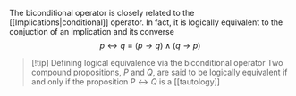 The biconditional operator is closely related to the [[Implications|conditional]] operator. In fact, it is logically equivalent to the conjuction of an implication and its converse 
$$
p\leftrightarrow q \equiv (p\to q) \land(q\to p)
$$


> [!tip] Defining logical equivalence via the biconditional operator
> Two compound propositions, $P$ and $Q$, are said to be logically equivalent if and only if the proposition $P \leftrightarrow Q$ is a [[tautology]]
